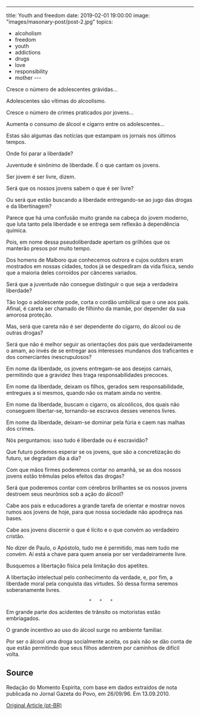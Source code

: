 ---
title: Youth and freedom
date: 2019-02-01 19:00:00
image: "images/masonary-post/post-2.jpg"
topics: 
- alcoholism
- freedom
- youth
- addictions
- drugs
- love
- responsibility
- mother
--- 

Cresce o número de adolescentes grávidas...

Adolescentes são vítimas do alcoolismo.

Cresce o número de crimes praticados por jovens...

Aumenta o consumo de álcool e cigarro entre os adolescentes...

Estas são algumas das notícias que estampam os jornais nos últimos tempos.

Onde foi parar a liberdade?

Juventude é sinônimo de liberdade. É o que cantam os jovens.

Ser jovem é ser livre, dizem.

Será que os nossos jovens sabem o que é ser livre?

Ou será que estão buscando a liberdade entregando-se ao jugo das drogas e da
libertinagem?

Parece que há uma confusão muito grande na cabeça do jovem moderno, que luta
tanto pela liberdade e se entrega sem reflexão à dependência química.

Pois, em nome dessa pseudoliberdade apertam os grilhões que os manterão presos
por muito tempo.

Dos homens de Malboro que conhecemos outrora e cujos outdors eram mostrados em
nossas cidades, todos já se despediram da vida física, sendo que a maioria
deles corroídos por cânceres variados.

Será que a juventude não consegue distinguir o que seja a verdadeira liberdade?

Tão logo o adolescente pode, corta o cordão umbilical que o une aos pais.
Afinal, é careta ser chamado de filhinho da mamãe, por depender da sua amorosa
proteção.

Mas, será que careta não é ser dependente do cigarro, do álcool ou de outras
drogas?

Será que não é melhor seguir as orientações dos pais que verdadeiramente o
amam, ao invés de se entregar aos interesses mundanos dos traficantes e dos
comerciantes inescrupulosos?

Em nome da liberdade, os jovens entregam-se aos desejos carnais, permitindo que
a gravidez lhes traga responsabilidades precoces.

Em nome da liberdade, deixam os filhos, gerados sem responsabilidade, entregues
a si mesmos, quando não os matam ainda no ventre.

Em nome da liberdade, buscam o cigarro, os alcoólicos, dos quais não conseguem
libertar-se, tornando-se escravos desses venenos livres.

Em nome da liberdade, deixam-se dominar pela fúria e caem nas malhas dos
crimes.

Nós perguntamos: isso tudo é liberdade ou é escravidão?

Que futuro podemos esperar se os jovens, que são a concretização do futuro, se
degradam dia a dia?

Com que mãos firmes poderemos contar no amanhã, se as dos nossos jovens estão
trêmulas pelos efeitos das drogas?

Será que poderemos contar com cérebros brilhantes se os nossos jovens destroem
seus neurônios sob a ação do álcool?

Cabe aos pais e educadores a grande tarefa de orientar e mostrar novos rumos
aos jovens de hoje, para que nossa sociedade não apodreça nas bases.

Cabe aos jovens discernir o que é lícito e o que convém ao verdadeiro cristão.

No dizer de Paulo, o Apóstolo, tudo me é permitido, mas nem tudo me convém. Aí
está a chave para quem anseia por ser verdadeiramente livre.

Busquemos a libertação física pela limitação dos apetites.

A libertação intelectual pelo conhecimento da verdade, e, por fim, a liberdade
moral pela conquista das virtudes. Só dessa forma seremos soberanamente livres.

                                   *   *   *

Em grande parte dos acidentes de trânsito os motoristas estão embriagados.

O grande incentivo ao uso do álcool surge no ambiente familiar.

Por ser o álcool uma droga socialmente aceita, os pais não se dão conta de que
estão permitindo que seus filhos adentrem por caminhos de difícil volta.
 

## Source
Redação do Momento Espírita, com base em
dados extraídos de nota publicada no Jornal
Gazeta do Povo, em 26/09/96.
Em 13.09.2010.


[Original Article (pt-BR)](http://www.momento.com.br/pt/ler_texto.php?id=2746)


